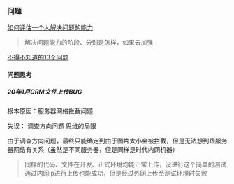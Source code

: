 ### 问题

[如何评估一个人解决问题的能力](https://mp.weixin.qq.com/s?__biz=MzU2NzEwMDc4OQ==&mid=2247484895&idx=1&sn=cc1de7712d4467f3fa58d3b8851faac1&chksm=fca311c5cbd498d3a65e9e2f9a4d077b2c09d6a8e03ccf86e1db5ba3c533df28c8bcfce06512&scene=21#wechat_redirect)
> 解决问题能力的阶段、分别是怎样，如果去加强


[不得不知道的13个问题](https://mp.weixin.qq.com/s/LeSAOIkTJDCSAVefYlza_g)


#### 问题思考

##### 20年1月CRM文件上传BUG
根本原因：服务器网络拦截问题

失误：
调查方向问题
思维的局限

由于调查方向问题，最终只能确定到由于图片太小会被拦截，但是无法想到跟服务器网络有关系（虽然是不同服务器，但是同样是时代内网机器）
> 同样的代码、文件在开发、正式环境均能正常上传，没进行这个简单的测试
> 通过内网ip进行上传也能成功，但是经过外网上传至测试环境时失败
